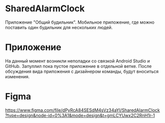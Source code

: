 # SharedAlarmClock
Приложение "Общий будильник". Мобильное приложение, где можно поставить один будильник для нескольких людей.
# Приложение
На данный момент возникли неполадки со связкой Android Studio и GitHub. Запуллил пока пустое приложение в отдельной ветке. После обсуждения вида приложения с дизайнером команды, будут вноситься изменения.
# Figma
https://www.figma.com/file/dPyRcA84SESdM4sVz34aYl/SharedAlarmClock?type=design&node-id=0%3A1&mode=design&t=gmLCYUwx2C2RnH1r-1